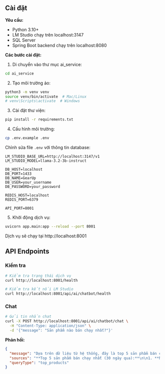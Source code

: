 ## Cài đặt

**Yêu cầu:**
- Python 3.10+
- LM Studio chạy trên localhost:3147
- SQL Server
- Spring Boot backend chạy trên localhost:8080

**Các bước cài đặt:**

1. Di chuyển vào thư mục ai_service:
```bash
cd ai_service
```

2. Tạo môi trường ảo:
```bash
python3 -m venv venv
source venv/bin/activate  # Mac/Linux
# venv\Scripts\activate  # Windows
```

3. Cài đặt thư viện:
```bash
pip install -r requirements.txt
```

4. Cấu hình môi trường:
```bash
cp .env.example .env
```

Chỉnh sửa file `.env` với thông tin database:
```env
LM_STUDIO_BASE_URL=http://localhost:3147/v1
LM_STUDIO_MODEL=llama-3.2-3b-instruct

DB_HOST=localhost
DB_PORT=1433
DB_NAME=GearUp
DB_USER=your_username
DB_PASSWORD=your_password

REDIS_HOST=localhost
REDIS_PORT=6379

API_PORT=8001
```

5. Khởi động dịch vụ:
```bash
uvicorn app.main:app --reload --port 8001
```

Dịch vụ sẽ chạy tại http://localhost:8001 

## API Endpoints

### Kiểm tra

```bash
# Kiểm tra trạng thái dịch vụ
curl http://localhost:8001/health

# Kiểm tra kết nối LM Studio
curl http://localhost:8001/api/ai/chatbot/health
```

### Chat

```bash
# Gửi tin nhắn chat
curl -X POST http://localhost:8001/api/ai/chatbot/chat \
  -H "Content-Type: application/json" \
  -d '{"message": "Sản phẩm nào bán chạy nhất?"}'
```

**Phản hồi:**
```json
{
  "message": "Dựa trên dữ liệu từ hệ thống, đây là top 5 sản phẩm bán chạy nhất trong 30 ngày qua:\n\n1. Nike Air Force 1 - 142 đôi\n2. Adidas Ultra Boost - 98 đôi\n3. Vans Old Skool - 76 đôi\n...",
  "sources": "**Top 5 sản phẩm bán chạy nhất (30 ngày qua):**\n\n1. **Nike Air Force 1**\n   - Đã bán: 142 đôi\n   - Doanh thu: 15,500,000 VNĐ\n...",
  "queryType": "top_products"
}
```

